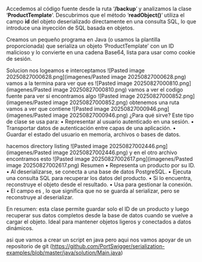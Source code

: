 Accedemos al código fuente desde la ruta ‘**/backup**‘ y analizamos la clase ‘**ProductTemplate**‘. Descubrimos que el método ‘**readObject()**‘ utiliza el campo **id** del objeto deserializado directamente en una consulta SQL, lo que introduce una inyección de SQL basada en objetos.

Creamos un pequeño programa en Java (o usamos la plantilla proporcionada) que serializa un objeto ‘ProductTemplate’ con un ID malicioso y lo convierte en una cadena Base64, lista para usar como cookie de sesión.

Solucion
nos logeamos e interceptamos
![Pasted image 20250827000628.png](imagenes/Pasted image 20250827000628.png)
vamos a la termina para ver que es
![Pasted image 20250827000810.png](imagenes/Pasted image 20250827000810.png)
vamos a ver el codigo fuente para ver si encontramos algo
![Pasted image 20250827000852.png](imagenes/Pasted image 20250827000852.png)
obtenemos una ruta vamos a ver que contiene
![Pasted image 20250827000946.png](imagenes/Pasted image 20250827000946.png)
¿Para qué sirve?
Este tipo de clase se usa para:
• 	Representar al usuario autenticado en una sesión.
• 	Transportar datos de autenticación entre capas de una aplicación.
• 	Guardar el estado del usuario en memoria, archivos o bases de datos.

hacemos directory listing
![Pasted image 20250827002446.png](imagenes/Pasted image 20250827002446.png)
y en el otro archivo encontramos esto
![Pasted image 20250827002617.png](imagenes/Pasted image 20250827002617.png)
Resumen 
• 	Representa un producto por su ID.
• 	Al deserializarse, se conecta a una base de datos PostgreSQL.
• 	Ejecuta una consulta SQL para recuperar los datos del producto.
• 	Si lo encuentra, reconstruye el objeto  desde el resultado.
• 	Usa  para gestionar la conexión.
• 	El campo  es , lo que significa que no se guarda al serializar, pero se reconstruye al deserializar.

En resumen: esta clase permite guardar solo el ID de un producto y luego recuperar sus datos completos desde la base de datos cuando se vuelve a cargar el objeto. Ideal para mantener objetos ligeros y conectados a datos dinámicos.

asi que vamos a crear un script en java pero aqui nos vamos apoyar de un repositorio de git (https://github.com/PortSwigger/serialization-examples/blob/master/java/solution/Main.java)
